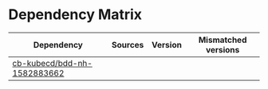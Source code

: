 # Dependency Matrix

Dependency | Sources | Version | Mismatched versions
---------- | ------- | ------- | -------------------
[cb-kubecd/bdd-nh-1582883662](https://github.com/cb-kubecd/bdd-nh-1582883662.git) |  | []() | 
